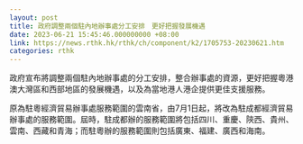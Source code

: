 ```yaml
---
layout: post
title: 政府調整兩個駐內地辦事處分工安排　更好把握發展機遇
date: 2023-06-21 15:45:46.000000000 +08:00
link: https://news.rthk.hk/rthk/ch/component/k2/1705753-20230621.htm
categories: rthk
---
```


政府宣布將調整兩個駐內地辦事處的分工安排，整合辦事處的資源，更好把握粵港澳大灣區和西部地區的發展機遇，以及為當地港人港企提供更佳支援服務。

原為駐粵經濟貿易辦事處服務範圍的雲南省，由7月1日起，將改為駐成都經濟貿易辦事處的服務範圍。屆時，駐成都辦的服務範圍將包括四川、重慶、陝西、貴州、雲南、西藏和青海；而駐粵辦的服務範圍則包括廣東、福建、廣西和海南。
